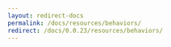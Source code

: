 ```yaml
---
layout: redirect-docs
permalink: /docs/resources/behaviors/
redirect: /docs/0.0.23/resources/behaviors/
---
```

